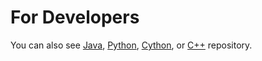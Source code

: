 For Developers
============

You can also see [Java](https://github.com/starlangsoftware/NER), [Python](https://github.com/starlangsoftware/NER-Py), [Cython](https://github.com/starlangsoftware/NER-Cy), or [C++](https://github.com/starlangsoftware/NER-CPP) repository.
